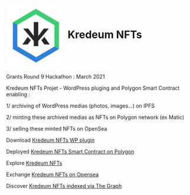 <h1><img src="klogo.png" alt="drawing" width="160" style="vertical-align: middle"/> Kredeum NFTs</h1>

Grants Round 9 Hackathon : March 2021

Kredeum NFTs Projet - WordPress pluging and Polygon Smart Contract enabling :

1/ archiving of WordPress medias (photos, images...) on IPFS

2/ minting these archived medias as NFTs on Polygon network (ex Matic)

3/ selling these minted NFTs on OpenSea

Download [Kredeum NFTs WP plugin](https://github.com/Kredeum/gr9/releases/download/v0.2.8/KredeumNFTs.zip)

Deployed [Kredeum NFTs Smart Contract on Polygon](https://explorer-mainnet.maticvigil.com/address/0xF6d53C7e96696391Bb8e73bE75629B37439938AF/transactions)

Explore [Kredeum NFTs](https://kre.kredeum.tech)

Exchange [Kredeum NFTs on Opensea](https://opensea.io/collection/kredeum-nfts)

Discover [Kredeum NFTs indexed via The Graph](https://thegraph.com/explorer/subgraph/zapaz/kredeum-nft)
